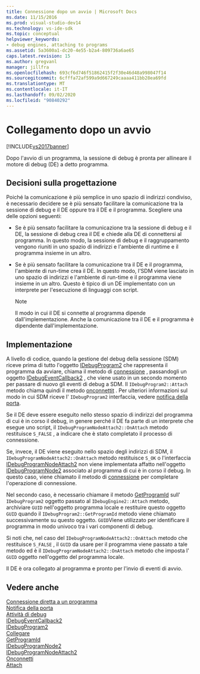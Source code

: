 ```yaml
---
title: Connessione dopo un avvio | Microsoft Docs
ms.date: 11/15/2016
ms.prod: visual-studio-dev14
ms.technology: vs-ide-sdk
ms.topic: conceptual
helpviewer_keywords:
- debug engines, attaching to programs
ms.assetid: 5a3600a1-dc20-4e55-b2a4-809736a6ae65
caps.latest.revision: 15
ms.author: gregvanl
manager: jillfra
ms.openlocfilehash: 693cf6d746f51862415f2f30e46d48a998047f14
ms.sourcegitcommit: 6cfffa72af599a9d667249caaaa411bb28ea69fd
ms.translationtype: MT
ms.contentlocale: it-IT
ms.lasthandoff: 09/02/2020
ms.locfileid: "90840292"
---
```

# <a name="attaching-after-a-launch"></a>Collegamento dopo un avvio
[!INCLUDE[vs2017banner](../../includes/vs2017banner.md)]

Dopo l'avvio di un programma, la sessione di debug è pronta per allineare il motore di debug (DE) a detto programma.  
  
## <a name="design-decisions"></a>Decisioni sulla progettazione  
 Poiché la comunicazione è più semplice in uno spazio di indirizzi condiviso, è necessario decidere se è più sensato facilitare la comunicazione tra la sessione di debug e il DE oppure tra il DE e il programma. Scegliere una delle opzioni seguenti:  
  
- Se è più sensato facilitare la comunicazione tra la sessione di debug e il DE, la sessione di debug crea il DE e chiede alla DE di connettersi al programma. In questo modo, la sessione di debug e il raggruppamento vengono riuniti in uno spazio di indirizzi e l'ambiente di runtime e il programma insieme in un altro.  
  
- Se è più sensato facilitare la comunicazione tra il DE e il programma, l'ambiente di run-time crea il DE. In questo modo, l'SDM viene lasciato in uno spazio di indirizzi e l'ambiente di run-time e il programma viene insieme in un altro. Questo è tipico di un DE implementato con un interprete per l'esecuzione di linguaggi con script.  
  
    > [!NOTE]
    > Il modo in cui il DE si connette al programma dipende dall'implementazione. Anche la comunicazione tra il DE e il programma è dipendente dall'implementazione.  
  
## <a name="implementation"></a>Implementazione  
 A livello di codice, quando la gestione del debug della sessione (SDM) riceve prima di tutto l'oggetto [IDebugProgram2](../../extensibility/debugger/reference/idebugprogram2.md) che rappresenta il programma da avviare, chiama il metodo di [connessione](../../extensibility/debugger/reference/idebugprogram2-attach.md) , passandogli un oggetto [IDebugEventCallback2](../../extensibility/debugger/reference/idebugeventcallback2.md) , che viene usato in un secondo momento per passare di nuovo gli eventi di debug a SDM. Il `IDebugProgram2::Attach` metodo chiama quindi il metodo [onconnettit](../../extensibility/debugger/reference/idebugprogramnodeattach2-onattach.md) . Per ulteriori informazioni sul modo in cui SDM riceve l' `IDebugProgram2` interfaccia, vedere [notifica della porta](../../extensibility/debugger/notifying-the-port.md).  
  
 Se il DE deve essere eseguito nello stesso spazio di indirizzi del programma di cui è in corso il debug, in genere perché il DE fa parte di un interprete che esegue uno script, il `IDebugProgramNodeAttach2::OnAttach` metodo restituisce `S_FALSE` , a indicare che è stato completato il processo di connessione.  
  
 Se, invece, il DE viene eseguito nello spazio degli indirizzi di SDM, il `IDebugProgramNodeAttach2::OnAttach` metodo restituisce `S_OK` o l'interfaccia [IDebugProgramNodeAttach2](../../extensibility/debugger/reference/idebugprogramnodeattach2.md) non viene implementata affatto nell'oggetto [IDebugProgramNode2](../../extensibility/debugger/reference/idebugprogramnode2.md) associato al programma di cui è in corso il debug. In questo caso, viene chiamato il metodo di [connessione](../../extensibility/debugger/reference/idebugengine2-attach.md) per completare l'operazione di connessione.  
  
 Nel secondo caso, è necessario chiamare il metodo [GetProgramId](../../extensibility/debugger/reference/idebugprogram2-getprogramid.md) sull' `IDebugProgram2` oggetto passato al `IDebugEngine2::Attach` metodo, archiviare `GUID` nell'oggetto programma locale e restituire questo oggetto `GUID` quando il `IDebugProgram2::GetProgramId` metodo viene chiamato successivamente su questo oggetto. `GUID`Viene utilizzato per identificare il programma in modo univoco tra i vari componenti di debug.  
  
 Si noti che, nel caso del `IDebugProgramNodeAttach2::OnAttach` metodo che restituisce `S_FALSE` , il `GUID` da usare per il programma viene passato a tale metodo ed è il `IDebugProgramNodeAttach2::OnAttach` metodo che imposta l' `GUID` oggetto nell'oggetto del programma locale.  
  
 Il DE è ora collegato al programma e pronto per l'invio di eventi di avvio.  
  
## <a name="see-also"></a>Vedere anche  
 [Connessione diretta a un programma](../../extensibility/debugger/attaching-directly-to-a-program.md)   
 [Notifica della porta](../../extensibility/debugger/notifying-the-port.md)   
 [Attività di debug](../../extensibility/debugger/debugging-tasks.md)   
 [IDebugEventCallback2](../../extensibility/debugger/reference/idebugeventcallback2.md)   
 [IDebugProgram2](../../extensibility/debugger/reference/idebugprogram2.md)   
 [Collegare](../../extensibility/debugger/reference/idebugprogram2-attach.md)   
 [GetProgramId](../../extensibility/debugger/reference/idebugprogram2-getprogramid.md)   
 [IDebugProgramNode2](../../extensibility/debugger/reference/idebugprogramnode2.md)   
 [IDebugProgramNodeAttach2](../../extensibility/debugger/reference/idebugprogramnodeattach2.md)   
 [Onconnetti](../../extensibility/debugger/reference/idebugprogramnodeattach2-onattach.md)   
 [Attach](../../extensibility/debugger/reference/idebugengine2-attach.md)
